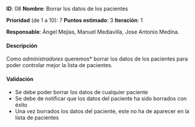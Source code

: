 **ID**: 08
**Nombre**: Borrar los datos de los pacientes

**Prioridad** (de 1 a 10): 7
**Puntos estimado**: 3
**Iteración**: 1

**Responsable**: Ángel Mejías, Manuel Mediavilla, Jose Antonio Medina.

#### Descripción

Como *administradores* queremos* borrar los datos de los pacientes
para poder controlar mejor la lista de pacientes.

#### Validación

* Se debe poder borrar los datos de cualquier paciente
* Se debe de notificar que los datos del paciente ha sido borrados con éxito
* Una vez borrados los datos del paciente, este no ha de aparecer en la lista de pacientes
